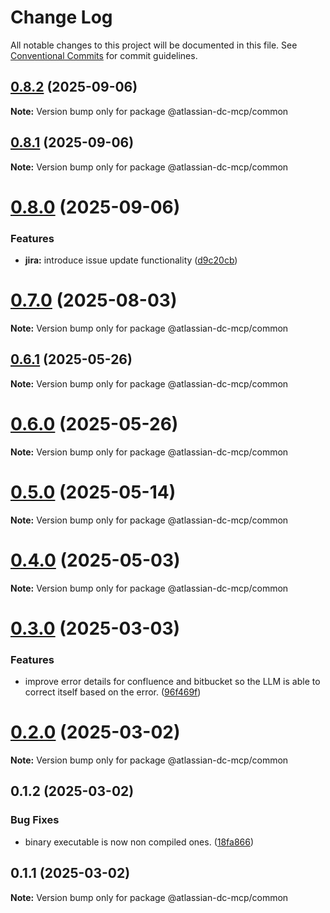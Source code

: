 # Change Log

All notable changes to this project will be documented in this file.
See [Conventional Commits](https://conventionalcommits.org) for commit guidelines.

## [0.8.2](https://github.com/b1ff/atlassian-dc-mcp/compare/v0.8.0...v0.8.2) (2025-09-06)

**Note:** Version bump only for package @atlassian-dc-mcp/common





## [0.8.1](https://github.com/b1ff/atlassian-dc-mcp/compare/v0.8.0...v0.8.1) (2025-09-06)

**Note:** Version bump only for package @atlassian-dc-mcp/common





# [0.8.0](https://github.com/b1ff/atlassian-dc-mcp/compare/v0.7.0...v0.8.0) (2025-09-06)


### Features

* **jira:** introduce issue update functionality ([d9c20cb](https://github.com/b1ff/atlassian-dc-mcp/commit/d9c20cbcacc20a50131666a7276dedf46a5ee544))





# [0.7.0](https://github.com/b1ff/atlassian-dc-mcp/compare/v0.6.0...v0.7.0) (2025-08-03)

**Note:** Version bump only for package @atlassian-dc-mcp/common





## [0.6.1](https://github.com/b1ff/atlassian-dc-mcp/compare/v0.6.0...v0.6.1) (2025-05-26)

**Note:** Version bump only for package @atlassian-dc-mcp/common





# [0.6.0](https://github.com/b1ff/atlassian-dc-mcp/compare/v0.5.0...v0.6.0) (2025-05-26)

**Note:** Version bump only for package @atlassian-dc-mcp/common





# [0.5.0](https://github.com/b1ff/atlassian-dc-mcp/compare/v0.3.4...v0.5.0) (2025-05-14)

**Note:** Version bump only for package @atlassian-dc-mcp/common





# [0.4.0](https://github.com/b1ff/atlassian-dc-mcp/compare/v0.3.4...v0.4.0) (2025-05-03)

**Note:** Version bump only for package @atlassian-dc-mcp/common





# [0.3.0](https://github.com/b1ff/atlassian-dc-mcp/compare/v0.2.1...v0.3.0) (2025-03-03)


### Features

* improve error details for confluence and bitbucket so the LLM is able to correct itself based on the error. ([96f469f](https://github.com/b1ff/atlassian-dc-mcp/commit/96f469f6562c38f7460a4e13096b7f55d45acc1c))





# [0.2.0](https://github.com/b1ff/atlassian-dc-mcp/compare/v0.1.6...v0.2.0) (2025-03-02)

**Note:** Version bump only for package @atlassian-dc-mcp/common





## 0.1.2 (2025-03-02)


### Bug Fixes

* binary executable is now non compiled ones. ([18fa866](https://github.com/b1ff/atlassian-dc-mcp/commit/18fa8661d71e3b1246f35869bec0acefe7ac2df5))





## 0.1.1 (2025-03-02)

**Note:** Version bump only for package @atlassian-dc-mcp/common
